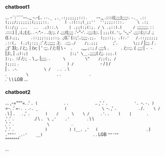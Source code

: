 ### chatboot1
...
        _-``:`````--..__
        -_._-{_.._      `--._
          ,._-:;;;;;;:::.    `--._
         .:::::((;;;;);;;;:.      `-._
        .::(;;;/;;;;;;;(;;;;::.       )
       .:(::;(_;;''  '';;;;::::.      \
      .:;(::/;; ...   ..  .;)::.\     |
     .;;(:;(:;. / \ .;::).(     /
     `;;;;;;;;.    : :    .::::.)     |
     ,:(.;(;(;. . -.^.- . .:);:;.     /
     .;;;((;;;;  .'-"-'. .:;;;:);:.  |
     `;;;((.'`:,. '-_-' .;;;::(:;::./
     .;((.`)`.`;;,     .::;;;:;;;::;`.
     .;((.' (:::;'..:;;;;`.;;.  );;::;.
    .(:.'   /.::;;;;;;  .::(,  (.;(;:;;`
    .:'    /;.;;;;;     .):.    ` `.:;;.`
    ./    /;.;;;        `;'`.       \;;`
    /    |;;;. /   .    .;)'        3};.
   /     /;;. |   (v;   |   '       :;;.
  /     /;:)| \    -`   .     `.__.`;:;`
 /     .;;;:\  `.     .`        /;:::;.
(      .;;;:|    `- -`          |;):,
|     .`;):;|                   |:;'
 \__.`;;;;;(                    /;;.
     `;;;.(                    |:;.
      `::/                    /;:;`
      .`   \           _.    |;;;;.
    .`      \         \^    /;;(;,
   /                       );;;;`
 .`                       )
/             `-        / )
                      /    \
             |              `.
            .`-.`             \
           /    `.             `.
         .`       \              \
       .`          \              `.
     .`             `.              \
   .`                 \              \ LGB
...

### chatboot2
...
                                    ,-="""=.
                                  .'        `.
                                 (            `.
                                  `.            `..
                                   ,'             .'
                                   `.            '.
                                     `-.           `-.
                                        )             `=-.
                                      .'              `=-.
                                    .`               .`-.
                      _            (                \ `-.
                   ,'   `.          `.        /`.    \
                  /        `.         \      |   `.   `.
                ,'            `.       )    /      \    \
               /     .'`.        `.    )    |       `.   \
             ,'    .'    `.         `./     \         `.  \
           ,'    .'        `.                \          \  \
         ,'    .'            `.               \          `. \
       ,'   .'                 `.              )          ) (__.
     ,'   (                      `.            )          `."""'
 _.-'    __)                       `.         .  LGB
`""'""                               `"""""""

...